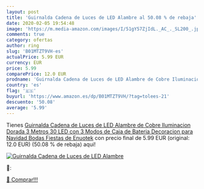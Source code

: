 ```yaml
---
layout: post
title: 'Guirnalda Cadena de Luces de LED Alambre al 50.08 % de rebaja'
date: 2020-02-05 19:54:48
image: 'https://m.media-amazon.com/images/I/51gY57ZjIdL._AC_._SL200_.jpg'
comments: true
category: ofertas
author: ring
slug: 'B01MTZT9VH-es'
actualPrice: 5.99 EUR
currency: EUR
price: 5.99
comparePrice: 12.0 EUR
prodname: 'Guirnalda Cadena de Luces de LED Alambre de Cobre Iluminacion Dorada 3 Metros 30 LED con 3 Modos de Caja de Bateria Decoracion para Navidad Bodas Fiestas de Enuotek'
country: 'es'
flag: '🇪🇸'
buyurl: 'https://www.amazon.es/dp/B01MTZT9VH/?tag=tolees-21'
descuento: '50.08'
average: '5.99'
---
```


Tienes [Guirnalda Cadena de Luces de LED Alambre de Cobre Iluminacion Dorada 3 Metros 30 LED con 3 Modos de Caja de Bateria Decoracion para Navidad Bodas Fiestas de Enuotek](https://www.amazon.es/dp/B01MTZT9VH/?tag=tolees-21) con precio final de  5.99 EUR (original: 12.0 EUR) (50.08 %  de rebaja) aqui!

[![Guirnalda Cadena de Luces de LED Alambre](https://m.media-amazon.com/images/I/51gY57ZjIdL._AC_._SL200_.jpg)](https://www.amazon.es/dp/B01MTZT9VH/?tag=tolees-21)

🔎:


[🛒 Comprar!!!](https://www.amazon.es/dp/B01MTZT9VH/?tag=tolees-21)
